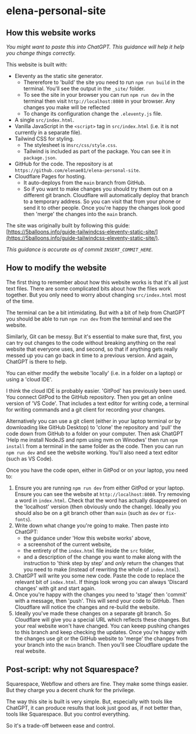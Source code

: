 # elena-personal-site

## How this website works
_You might want to paste this into ChatGPT. This guidance will help it help you change things correctly._

This website is built with:
- Eleventy as the static site generator.
    - Thererefore to 'build' the site you need to run `npm run build` in the terminal. You'll see the output in the `_site/` folder.
    - To see the site in your browser you can run `npm run dev` in the terminal then visit `http://localhost:8080` in your browser. Any changes you make will be reflected 
    - To change its configuration change the `.eleventy.js` file.
- A single `src/index.html`.
- Vanilla JavaScript in the `<script>` tag in `src/index.html` (i.e. it is not currently in a separate file).
- Tailwind CSS for styling.
    - The stylesheet is in`src/css/style.css`.
    - Tailwind is included as part of the package. You can see it in `package.json`.
- GitHub for the code. The repository is at `https://github.com/elenae81/elena-personal-site`.
- Cloudflare Pages for hosting.
    - It auto-deploys from the `main` branch from GitHub.
    - So if you want to make changes you should try them out on a different git branch. Cloudflare will automatically deploy that branch to a temporary address. So you can visit that from your phone or send it to other people. Once you're happy the changes look good then 'merge' the changes into the `main` branch.

The site was originally built by following this guide: [https://5balloons.info/guide-tailwindcss-eleventy-static-site/](https://5balloons.info/guide-tailwindcss-eleventy-static-site/).

_This guidance is accurate as of commit `INSERT_COMMIT_HERE`._

## How to modify the website
The first thing to remember about how this website works is that it's all just text files. There are some complicated bits about how the files work together. But you only need to worry about changing `src/index.html` most of the time.

The terminal can be a bit intimidating. But with a bit of help from ChatGPT you should be able to run `npm run dev` from the terminal and see the website.

Similarly, Git can be messy. But it's essential to make sure that, first, you can try out changes to the code without breaking anything on the real website that everyone uses, and second, so that if anything gets really messed up you can go back in time to a previous version. And again, ChatGPT is there to help.

You can either modify the website 'locally' (i.e. in a folder on a laptop) or using a 'cloud IDE'.

I think the cloud IDE is probably easier. 'GitPod' has previously been used. You connect GitPod to the GitHub repository. Then you get an online version of 'VS Code'. That includes a text editor for writing code, a terminal for writing commands and a git client for recording your changes.

Alternatively you can use a git client (either in your laptop terminal or by downloading like GitHub Desktop) to 'clone' the repository and 'pull' the code down from GitHub to a folder on your computer. Then ask ChatGPT 'Help me install NodeJS and npm using nvm on Winodws' then run `npm install` from a terminal in the same folder as the code. Then you can run `npm run dev` and see the website working. You'll also need a text editor (such as VS Code).

Once you have the code open, either in GitPod or on your laptop, you need to:
1. Ensure you are running `npm run dev` from either GitPod or your laptop. Ensure you can see the website at `http://localhost:8080`. Try removing a word in `index.html`. Check that the word has actually disappeared on the 'localhost' version (then obviously undo the change). Ideally you should also be on a git branch other than `main` (such as `dev` or `fix-fonts`).
2. Write down what change you're going to make. Then paste into ChatGPT:
    - the guidance under 'How this website works' above,
    - a screenshot of the current website,
    - the entirety of the `index.html` file inside the `src` folder,
    - and a description of the change you want to make along with the instruction to 'think step by step' and _only_ return the changes that you need to make (instead of rewriting the whole of `index.html`).
3. ChatGPT will write you some new code. Paste the code to replace the relevant bit of `index.html`. If things look wrong you can always 'Discard changes' with git and start again.
4. Once you're happy with the changes you need to 'stage' then 'commit' with a message, then 'push'. This will send your code to GitHub. Then Cloudflare will notice the changes and re-build the website.
5. Ideally you've made these changes on a separate git branch. So Cloudflare will give you a special URL which reflects these changes. But your real website won't have changed. You can keeep pushing changes to this branch and keep checking the updates. Once you're happy with the changes use git or the GitHub website to 'merge' the changes from your branch into the `main` branch. Then you'll see Cloudflare update the real website.

## Post-script: why not Squarespace?

Squarespace, Webflow and others are fine. They make some things easier. But they charge you a decent chunk for the privilege.

The way this site is built is very simple. But, especially with tools like ChatGPT, it can produce results that look just good as, if not better than, tools like Squarespace. But you control everything.

So it's a trade-off between ease and control.